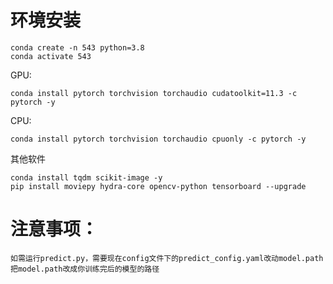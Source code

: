 # 环境安装

    conda create -n 543 python=3.8
    conda activate 543
GPU:

    conda install pytorch torchvision torchaudio cudatoolkit=11.3 -c pytorch -y
CPU:

    conda install pytorch torchvision torchaudio cpuonly -c pytorch -y

其他软件

    conda install tqdm scikit-image -y
    pip install moviepy hydra-core opencv-python tensorboard --upgrade
    

# 注意事项：
    如需运行predict.py，需要现在config文件下的predict_config.yaml改动model.path
    把model.path改成你训练完后的模型的路径
    
